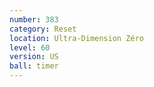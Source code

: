 ```yaml
---
number: 383
category: Reset
location: Ultra-Dimension Zéro
level: 60
version: US
ball: timer
---
```

